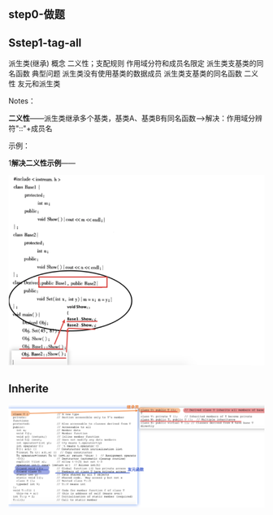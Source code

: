 ## step0-做题





## Sstep1-tag-all

派生类(继承) 概念
二义性；支配规则
	作用域分符和成员名限定
	派生类支基类的同名函数
典型问题
	派生类没有使用基类的数据成员
	派生类支基类的同名函数
	二义性
	友元和派生类



Notes：

**二义性**——派生类继承多个基类，基类A、基类B有同名函数——>解决：作用域分辨符"::"+成员名





示例：

1**解决二义性示例**——

![image-20190929104752917](assets/image-20190929104752917.png)





## Inherite



![image-20190929130435063](assets/image-20190929130435063.png)





































































































